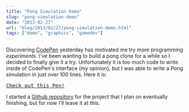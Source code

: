 ```yaml
---
title: "Pong Simulation Demo"
slug: "pong-simulation-demo"
date: "2013-02-27"
url: "blog/2013/02/27/pong-simulation-demo.html"
tags: ["demo", "graphics", "gamedev"]
---
```


Discovering [CodePen](https://codepen.io/) yesterday has motivated me try more programming *experiments*. I've been wanting to build a pong clone for a while so I decided to finally give it a try. Unfortunately it is too much code to write inside of CodePen's interface (my opinion), but I was able to write a Pong simulation in just over 100 lines. Here it is:

<pre class="codepen" data-height="340" data-type="result" data-href="zxFGs" data-user="gschier" data-safe="true"><code></code><a href="https://codepen.io/gschier/pen/zxFGs">Check out this Pen!</a></pre>
<script async src="https://codepen.io/assets/embed/ei.js"></script>

I started a [Github repository](https://github.com/gschier/simple-pong) for the project that I plan on eventually finishing, but for now I'll leave it at this.


